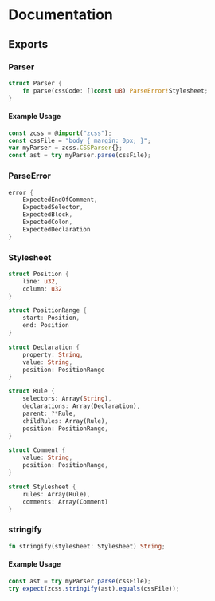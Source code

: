 # Documentation

## Exports

### Parser
```rs
struct Parser {
    fn parse(cssCode: []const u8) ParseError!Stylesheet;
}
```
#### Example Usage
```ts
const zcss = @import("zcss");
const cssFile = "body { margin: 0px; }";
var myParser = zcss.CSSParser{};
const ast = try myParser.parse(cssFile);
```

### ParseError
```rs
error {
    ExpectedEndOfComment,
    ExpectedSelector,
    ExpectedBlock,
    ExpectedColon,
    ExpectedDeclaration
}
```

### Stylesheet
```rs
struct Position {
    line: u32,
    column: u32
}

struct PositionRange {
    start: Position,
    end: Position
}

struct Declaration {
    property: String,
    value: String,
    position: PositionRange
}

struct Rule {
    selectors: Array(String),
    declarations: Array(Declaration),
    parent: ?*Rule,
    childRules: Array(Rule),
    position: PositionRange,
}

struct Comment {
    value: String,
    position: PositionRange,
}

struct Stylesheet {
    rules: Array(Rule),
    comments: Array(Comment)
}
```

### stringify
```rs
fn stringify(stylesheet: Stylesheet) String;
```

#### Example Usage
```ts
const ast = try myParser.parse(cssFile);
try expect(zcss.stringify(ast).equals(cssFile));
```
